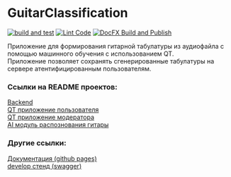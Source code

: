 <!-- markdownlint-disable -->

# GuitarClassification

[![build and test](https://GitHub.com/SharafeevRavil/GuitarClassification/actions/workflows/build-and-test.yml/badge.svg)](https://github.com/SharafeevRavil/GuitarClassification/actions/workflows/build-and-test.yml)
[![Lint Code](https://GitHub.com/SharafeevRavil/GuitarClassification/actions/workflows/linter.yml/badge.svg)](https://github.com/SharafeevRavil/GuitarClassification/actions/workflows/linter.yml)
[![DocFX Build and Publish](https://GitHub.com/SharafeevRavil/GuitarClassification/actions/workflows/docfx-build-publish.yml/badge.svg)](https://github.com/SharafeevRavil/GuitarClassification/actions/workflows/docfx-build-publish.yml)

Приложение для формирования гитарной табулатуры из аудиофайла с помощью машинного обучения с использованием QT.<br>
Приложение позволяет сохранять сгенерированные табулатуры на сервере атентифицированным пользователям.<br>

### Ссылки на README проектов:
[Backend](./GuitarCogBackend/README.md)<br>
[QT приложение пользователя](./Desktop/MainApplication/README.md)<br>
[QT приложение модератора](./Desktop/ModeratorApplication/README.md)<br>
[AI модуль распознования гитары](./Desktop/MainApplication/AIModule/README.md)<br>

### Другие ссылки:
[Документация (github pages)](https://sharafeevravil.github.io/GuitarClassification/)<br>
[develop стенд (swagger)](https://guitarclassification-production.up.railway.app/swagger/index.html)<br>
